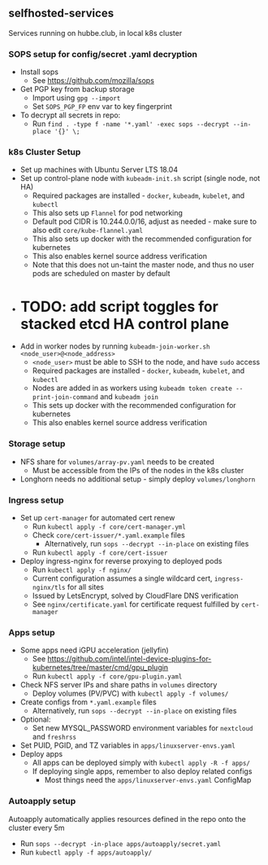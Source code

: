 ## selfhosted-services
Services running on hubbe.club, in local k8s cluster

### SOPS setup for config/secret .yaml decryption
- Install sops
    - See https://github.com/mozilla/sops
- Get PGP key from backup storage
    - Import using `gpg --import`
    - Set `SOPS_PGP_FP` env var to key fingerprint
- To decrypt all secrets in repo:
    - Run `find . -type f -name '*.yaml' -exec sops --decrypt --in-place '{}' \;`

### k8s Cluster Setup
- Set up machines with Ubuntu Server LTS 18.04
- Set up control-plane node with `kubeadm-init.sh` script (single node, not HA)
    - Required packages are installed - `docker`, `kubeadm`, `kubelet`, and `kubectl`
    - This also sets up `Flannel` for pod networking
    - Default pod CIDR is 10.244.0.0/16, adjust as needed - make sure to also edit `core/kube-flannel.yaml`
    - This also sets up docker with the recommended configuration for kubernetes
    - This also enables kernel source address verification
    - Note that this does not un-taint the master node, and thus no user pods are scheduled on master by default
- # TODO: add script toggles for stacked etcd HA control plane
- Add in worker nodes by running `kubeadm-join-worker.sh <node_user>@<node_address>`
    - `<node_user>` must be able to SSH to the node, and have `sudo` access
    - Required packages are installed - `docker`, `kubeadm`, `kubelet`, and `kubectl`
    - Nodes are added in as workers using `kubeadm token create --print-join-command` and `kubeadm join`
    - This sets up docker with the recommended configuration for kubernetes
    - This also enables kernel source address verification


### Storage setup
- NFS share for `volumes/array-pv.yaml` needs to be created
    - Must be accessible from the IPs of the nodes in the k8s cluster
- Longhorn needs no additional setup - simply deploy `volumes/longhorn`

### Ingress setup
- Set up `cert-manager` for automated cert renew
    - Run `kubectl apply -f core/cert-manager.yml`
    - Check `core/cert-issuer/*.yaml.example` files
        - Alternatively, run `sops --decrypt --in-place` on existing files
    - Run `kubectl apply -f core/cert-issuer`
- Deploy ingress-nginx for reverse proxying to deployed pods
    - Run `kubectl apply -f nginx/`
    - Current configuration assumes a single wildcard cert, `ingress-nginx/tls` for all sites
    - Issued by LetsEncrypt, solved by CloudFlare DNS verification
    - See `nginx/certificate.yaml` for certificate request fulfilled by `cert-manager`

### Apps setup
- Some apps need iGPU acceleration (jellyfin)
    - See https://github.com/intel/intel-device-plugins-for-kubernetes/tree/master/cmd/gpu_plugin
    - Run `kubectl apply -f core/gpu-plugin.yaml`
- Check NFS server IPs and share paths in `volumes` directory
    - Deploy volumes (PV/PVC) with `kubectl apply -f volumes/`
- Create configs from `*.yaml.example` files
    - Alternatively, run `sops --decrypt --in-place` on existing files
- Optional:
    - Set new MYSQL_PASSWORD environment variables for `nextcloud` and `freshrss`
- Set PUID, PGID, and TZ variables in `apps/linuxserver-envs.yaml`
- Deploy apps
    - All apps can be deployed simply with `kubectl apply -R -f apps/`
    - If deploying single apps, remember to also deploy related configs
        - Most things need the `apps/linuxserver-envs.yaml` ConfigMap

### Autoapply setup
Autoapply automatically applies resources defined in the repo onto the cluster every 5m
- Run `sops --decrypt -in-place apps/autoapply/secret.yaml`
- Run `kubectl apply -f apps/autoapply/`

